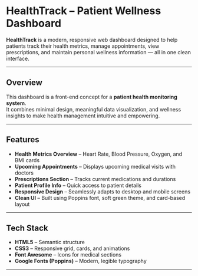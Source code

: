 #  HealthTrack – Patient Wellness Dashboard

**HealthTrack** is a modern, responsive web dashboard designed to help patients track their health metrics, manage appointments, view prescriptions, and maintain personal wellness information — all in one clean interface.

---

## Overview

This dashboard is a front-end concept for a **patient health monitoring system**.  
It combines minimal design, meaningful data visualization, and wellness insights to make health management intuitive and empowering.

---

## Features

-  **Health Metrics Overview** – Heart Rate, Blood Pressure, Oxygen, and BMI cards  
-  **Upcoming Appointments** – Displays upcoming medical visits with doctors  
-  **Prescriptions Section** – Tracks current medications and durations  
-  **Patient Profile Info** – Quick access to patient details  
-  **Responsive Design** – Seamlessly adapts to desktop and mobile screens  
-  **Clean UI** – Built using Poppins font, soft green theme, and card-based layout  

---

## Tech Stack

- **HTML5** – Semantic structure  
- **CSS3** – Responsive grid, cards, and animations  
- **Font Awesome** – Icons for medical sections  
- **Google Fonts (Poppins)** – Modern, legible typography  

---

